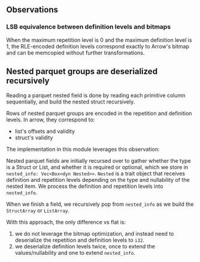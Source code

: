 ## Observations

### LSB equivalence between definition levels and bitmaps

When the maximum repetition level is 0 and the maximum definition level is 1,
the RLE-encoded definition levels correspond exactly to Arrow's bitmap and can be
memcopied without further transformations.

## Nested parquet groups are deserialized recursively

Reading a parquet nested field is done by reading each primitive
column sequentially, and build the nested struct recursively.

Rows of nested parquet groups are encoded in the repetition and definition levels.
In arrow, they correspond to:

- list's offsets and validity
- struct's validity

The implementation in this module leverages this observation:

Nested parquet fields are initially recursed over to gather
whether the type is a Struct or List, and whether it is required or optional, which we store
in `nested_info: Vec<Box<dyn Nested>>`. `Nested` is a trait object that receives definition
and repetition levels depending on the type and nullability of the nested item.
We process the definition and repetition levels into `nested_info`.

When we finish a field, we recursively pop from `nested_info` as we build
the `StructArray` or `ListArray`.

With this approach, the only difference vs flat is:

1. we do not leverage the bitmap optimization, and instead need to deserialize the repetition
   and definition levels to `i32`.
2. we deserialize definition levels twice, once to extend the values/nullability and
   one to extend `nested_info`.
